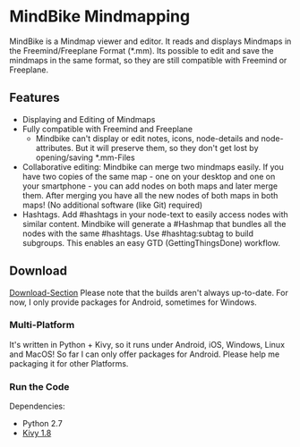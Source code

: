 # MindBike Mindmapping #

MindBike is a Mindmap viewer and editor. It reads and displays Mindmaps in the Freemind/Freeplane Format (*.mm). Its possible to edit and save the mindmaps in the same format, so they are still compatible with Freemind or Freeplane.

## Features ##
 * Displaying and Editing of Mindmaps
 * Fully compatible with Freemind and Freeplane
   * Mindbike can't display or edit notes, icons, node-details and node-attributes. But it will preserve them, so they don't get lost by opening/saving *.mm-Files
 * Collaborative editing: Mindbike can merge two mindmaps easily. If you have two copies of the same map - one on your desktop and one on your smartphone - you can add nodes on both maps and later merge them. After merging you have all the new nodes of both maps in both maps! (No additional software (like Git) required)
 * Hashtags. Add #hashtags in your node-text to easily access nodes with similar content. Mindbike will generate a #Hashmap that bundles all the nodes with the same #hashtags. Use #hashtag:subtag to build subgroups. This enables an easy GTD (GettingThingsDone) workflow.

## Download ##
[Download-Section](https://bitbucket.org/tomthe/mindbike-mindmapping/downloads)
Please note that the builds aren't always up-to-date. For now, I only provide packages for Android, sometimes for Windows.

### Multi-Platform ###

It's written in Python + Kivy, so it runs under Android, iOS, Windows, Linux and MacOS! So far I can only offer packages for Android. Please help me packaging it for other Platforms.

### Run the Code ###

Dependencies:
* Python 2.7
* [Kivy 1.8](http://kivy.org/)
